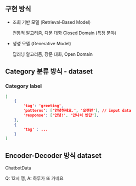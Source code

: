 ## 구현 방식

* 조회 기반 모델 (Retrieval-Based Model)

  전통적 알고리즘, 다문 대화 Closed Domain (특정 분야)

* 생성 모델 (Generative Model)

  딥러닝 알고리즘, 장문 대화, Open Domain



## Category 분류 방식 - dataset

### Category label

```json
[
    {
        'tag': 'greeting',
        'patterns': ['안녕하세요.', '오랜만'], // input data
        'response': ['안녕!', '만나서 반갑'],
 	},
    {
        'tag' : ...
    }
]
```



## Encoder-Decoder 방식 dataset

ChatbotData

Q: 12시 땡, A: 하루가 또 가네요



